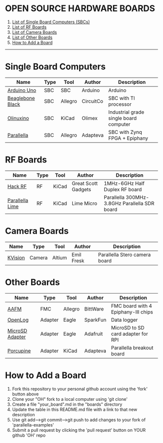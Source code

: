 OPEN SOURCE HARDWARE BOARDS
======================================================

1. [List of Single Board Computers (SBCs)](#single-board-computers)
2. [List of RF Boards](#rf-boards)
3. [List of Camera Boards](#camera-boards)
4. [List of Other Boards](#other-boards)
5. [How to Add a Board](#how-to-add-a-board) 

---------------------------------------------------------------------

# Single Board Computers

| Name                                      | Type   | Tool    | Author         | Description                            |
|-------------------------------------------|--------|---------| ---------------| ---------------------------------------|
| [Arduino Uno](./arduino-uno.md)           | SBC    | SBC     | Arduino        | Arduino                                |
| [Beaglebone Black](./beaglebone-black.md) | SBC    | Allegro | CircuitCo      | SBC with TI processor                  |
| [Olinuxino](./olinuxino)                  | SBC    | KiCad   | Olimex         | Industrial grade single board computer |
| [Parallella](./parallella.md)             | SBC    | Allegro | Adapteva       | SBC with Zynq FPGA + Epiphany          |

# RF Boards

| Name                                 | Type   | Tool    | Author              | Description                                    |
|--------------------------------------|--------|---------| --------------------| -----------------------------------------------|
| [Hack RF](./hackrf.md)               | RF     | KiCad   | Great Scott Gadgets | 1MHz-6GHz Half Duplex RF board                 |
| [Parallella Lime](./parallella-lime.md)| RF     | KiCad   | Lime Micro        | Parallella 300MHz-3.8GHz Parallella SDR board  |

# Camera Boards
| Name                                  | Type   | Tool    | Author     | Description                                     |
|---------------------------------------|--------|---------| -----------| ------------------------------------------------|
| [KVision](./kvision.md)               | Camera | Altium  | Emil Fresk | Parallella Stero camera board                   |

# Other Boards
| Name                                    | Type   | Tool    | Author     | Description                                     |
|-----------------------------------------|--------|---------|------------|-------------------------------------------------|
| [AAFM   ](./aafm.md)                    | FMC    | Allegro | BittWare   | FMC board with 4 Epiphany-III chips             |
| [OpenLog](./openlog.md)                 | Adapter| Eagle   | SparkFun   | Data logger                                     |
| [MicroSD Adapter](./microsd-adapter.md) | Adapter| Eagle   | Adafruit   | MicroSD to SD card adapter for RPI              |
| [Porcupine](./porcupine.md)             | Adapter| KiCad   | Adapteva   | Parallella breakout board                       |

# How to Add a Board
1. Fork this repository to your personal github account using the 'fork' button above
2. Clone your "OH" fork to a local computer using 'git clone'
3. Create a file "your_board".md in the "boards" directory
4. Update the table in this README.md file with a link to that new description
5. Use git add-->git commit-->git push to add changes to your fork of 'parallella-examples'
6. Submit a pull request by clicking the 'pull request' button on YOUR github 'OH' repo


